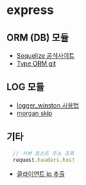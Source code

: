 # express

## ORM (DB) 모듈
* [Sequelize 공식사이트](https://sequelize.org/)
* [Type ORM git](https://github.com/typeorm/typeorm#readme)

## LOG 모듈
* [logger_winston 사용법](https://basketdeveloper.tistory.com/42)
* [morgan skip](https://stackoverflow.com/questions/46743350/morgan-skip-not-working)

## 기타
```javascript
  // 서버 호스트 주소 조회
  request.headers.host
```
* [클라이언트 ip 추출](https://qastack.kr/programming/8107856/how-to-determine-a-users-ip-address-in-node)
